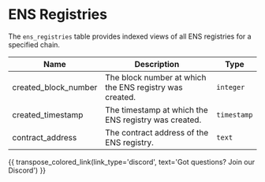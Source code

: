 # ENS Registries

The `ens_registries` table provides indexed views of all ENS registries for a specified chain.

| Name                | Description                                                                 | Type        |
| --------- | --------- | --------------------------------------------------------------------------- |
| created_block_number | The block number at which the ENS registry was created. | `integer` |
| created_timestamp | The timestamp at which the ENS registry was created. | `timestamp` |
| contract_address | The contract address of the ENS registry. | `text` |

{{ transpose_colored_link(link_type='discord', text='Got questions?  Join our Discord') }}
